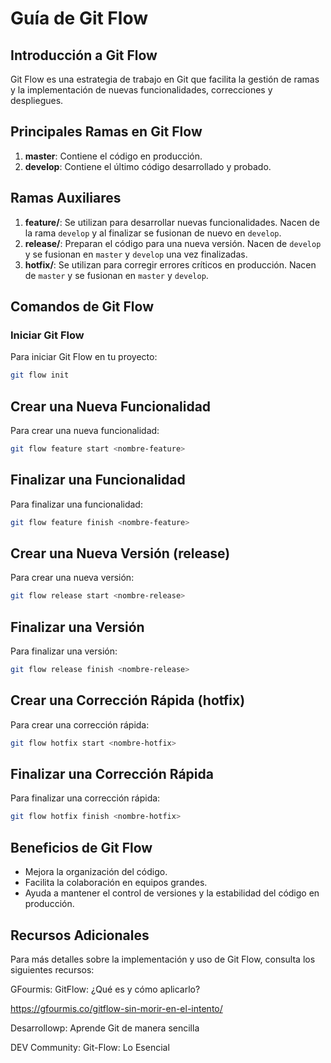 # Guía de Git Flow

## Introducción a Git Flow
Git Flow es una estrategia de trabajo en Git que facilita la gestión de ramas y la implementación de nuevas funcionalidades, correcciones y despliegues. 

## Principales Ramas en Git Flow
1. **master**: Contiene el código en producción.
2. **develop**: Contiene el último código desarrollado y probado.

## Ramas Auxiliares
1. **feature/**: Se utilizan para desarrollar nuevas funcionalidades. Nacen de la rama `develop` y al finalizar se fusionan de nuevo en `develop`.
2. **release/**: Preparan el código para una nueva versión. Nacen de `develop` y se fusionan en `master` y `develop` una vez finalizadas.
3. **hotfix/**: Se utilizan para corregir errores críticos en producción. Nacen de `master` y se fusionan en `master` y `develop`.

## Comandos de Git Flow

### Iniciar Git Flow
Para iniciar Git Flow en tu proyecto:
```sh
git flow init
```

## Crear una Nueva Funcionalidad
Para crear una nueva funcionalidad:
```sh
git flow feature start <nombre-feature>
```

## Finalizar una Funcionalidad
Para finalizar una funcionalidad:
```sh
git flow feature finish <nombre-feature>
```

## Crear una Nueva Versión (release)
Para crear una nueva versión:
```sh
git flow release start <nombre-release>
```

## Finalizar una Versión
Para finalizar una versión:
```sh
git flow release finish <nombre-release>
```

## Crear una Corrección Rápida (hotfix)
Para crear una corrección rápida:
```sh
git flow hotfix start <nombre-hotfix>
```

## Finalizar una Corrección Rápida
Para finalizar una corrección rápida:
```sh
git flow hotfix finish <nombre-hotfix>
```

## Beneficios de Git Flow
- Mejora la organización del código.
- Facilita la colaboración en equipos grandes.
- Ayuda a mantener el control de versiones y la estabilidad del código en producción.

## Recursos Adicionales
Para más detalles sobre la implementación y uso de Git Flow, consulta los siguientes recursos:

GFourmis: GitFlow: ¿Qué es y cómo aplicarlo?

https://gfourmis.co/gitflow-sin-morir-en-el-intento/

Desarrollowp: Aprende Git de manera sencilla

DEV Community: Git-Flow: Lo Esencial
